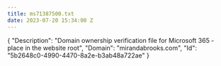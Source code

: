 ```yaml
---
title: ms71387500.txt
date: 2023-07-20 15:34:00 Z
---
```


{
  "Description": "Domain ownership verification file for Microsoft 365 - place in the website root",
  "Domain": "mirandabrooks.com",
  "Id": "5b2648c0-4990-4470-8a2e-b3ab48a722ae"
}